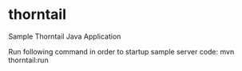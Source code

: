 # thorntail
Sample Thorntail Java Application

Run following command in order to startup sample server code:
    mvn thorntail:run
